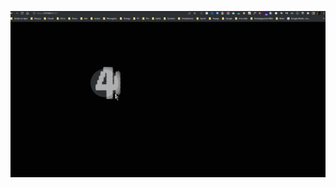 ![2022-10-29 CyranoTennisClub](https://github.com/agamemnon94/imagesGitHub/blob/master/404_error.gif?raw=true)
